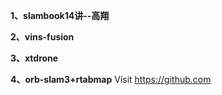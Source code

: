 **1、slambook14讲--高翔**

**2、vins-fusion**

**3、xtdrone**

**4、orb-slam3+rtabmap**   Visit https://github.com
